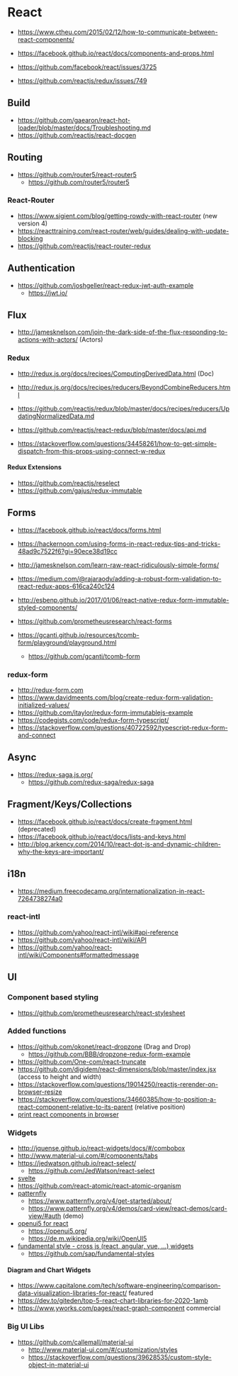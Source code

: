 # React

* https://www.ctheu.com/2015/02/12/how-to-communicate-between-react-components/
* https://facebook.github.io/react/docs/components-and-props.html

* https://github.com/facebook/react/issues/3725
* https://github.com/reactjs/redux/issues/749

## Build

* https://github.com/gaearon/react-hot-loader/blob/master/docs/Troubleshooting.md
* https://github.com/reactjs/react-docgen

## Routing

* https://github.com/router5/react-router5
  + https://github.com/router5/router5

### React-Router

* https://www.sigient.com/blog/getting-rowdy-with-react-router (new version 4)
* https://reacttraining.com/react-router/web/guides/dealing-with-update-blocking
* https://github.com/reactjs/react-router-redux

## Authentication

* https://github.com/joshgeller/react-redux-jwt-auth-example
  + https://jwt.io/

## Flux

* http://jamesknelson.com/join-the-dark-side-of-the-flux-responding-to-actions-with-actors/ (Actors)

### Redux

* http://redux.js.org/docs/recipes/ComputingDerivedData.html (Doc)
* http://redux.js.org/docs/recipes/reducers/BeyondCombineReducers.html
* https://github.com/reactjs/redux/blob/master/docs/recipes/reducers/UpdatingNormalizedData.md
* https://github.com/reactjs/react-redux/blob/master/docs/api.md

* https://stackoverflow.com/questions/34458261/how-to-get-simple-dispatch-from-this-props-using-connect-w-redux

#### Redux Extensions

* https://github.com/reactjs/reselect
* https://github.com/gajus/redux-immutable

## Forms

* https://facebook.github.io/react/docs/forms.html
* https://hackernoon.com/using-forms-in-react-redux-tips-and-tricks-48ad9c7522f6?gi=90ece38d19cc
* http://jamesknelson.com/learn-raw-react-ridiculously-simple-forms/
* https://medium.com/@rajaraodv/adding-a-robust-form-validation-to-react-redux-apps-616ca240c124
* http://esbenp.github.io/2017/01/06/react-native-redux-form-immutable-styled-components/

* https://github.com/prometheusresearch/react-forms
* https://gcanti.github.io/resources/tcomb-form/playground/playground.html
  + https://github.com/gcanti/tcomb-form

### redux-form

* http://redux-form.com
* https://www.davidmeents.com/blog/create-redux-form-validation-initialized-values/
* https://github.com/itaylor/redux-form-immutablejs-example
* https://codegists.com/code/redux-form-typescript/
* https://stackoverflow.com/questions/40722592/typescript-redux-form-and-connect

## Async

* https://redux-saga.js.org/
  + https://github.com/redux-saga/redux-saga

## Fragment/Keys/Collections

* https://facebook.github.io/react/docs/create-fragment.html (deprecated)
* https://facebook.github.io/react/docs/lists-and-keys.html
* http://blog.arkency.com/2014/10/react-dot-js-and-dynamic-children-why-the-keys-are-important/

## i18n

* https://medium.freecodecamp.org/internationalization-in-react-7264738274a0

### react-intl

* https://github.com/yahoo/react-intl/wiki#api-reference
* https://github.com/yahoo/react-intl/wiki/API
* https://github.com/yahoo/react-intl/wiki/Components#formattedmessage

## UI

### Component based styling

* https://github.com/prometheusresearch/react-stylesheet

### Added functions

* https://github.com/okonet/react-dropzone (Drag and Drop)
  + https://github.com/BBB/dropzone-redux-form-example
* https://github.com/One-com/react-truncate
* https://github.com/digidem/react-dimensions/blob/master/index.jsx (access to height and width)
* https://stackoverflow.com/questions/19014250/reactjs-rerender-on-browser-resize
* https://stackoverflow.com/questions/34660385/how-to-position-a-react-component-relative-to-its-parent (relative position)
* [print react components in browser](https://github.com/gregnb/react-to-print)

### Widgets

* http://jquense.github.io/react-widgets/docs/#/combobox
* http://www.material-ui.com/#/components/tabs
* https://jedwatson.github.io/react-select/
  + https://github.com/JedWatson/react-select
* [svelte](https://madewithsvelte.com/)
* https://github.com/react-atomic/react-atomic-organism
* [patternfly](https://github.com/patternfly)
  + https://www.patternfly.org/v4/get-started/about/
  + https://www.patternfly.org/v4/demos/card-view/react-demos/card-view/#auth (demo)
* [openui5 for react](https://github.com/SAP/ui5-webcomponents-react)
  + https://openui5.org/
  + https://de.m.wikipedia.org/wiki/OpenUI5
* [fundamental style - cross js (react, angular, vue, ...) widgets](https://sap.github.io/fundamental-styles/)
  + https://github.com/sap/fundamental-styles

#### Diagram and Chart Widgets

* https://www.capitalone.com/tech/software-engineering/comparison-data-visualization-libraries-for-react/ featured
* https://dev.to/giteden/top-5-react-chart-libraries-for-2020-1amb
* https://www.yworks.com/pages/react-graph-component commercial

### Big UI Libs

* https://github.com/callemall/material-ui
  + http://www.material-ui.com/#/customization/styles
  + https://stackoverflow.com/questions/39628535/custom-style-object-in-material-ui
